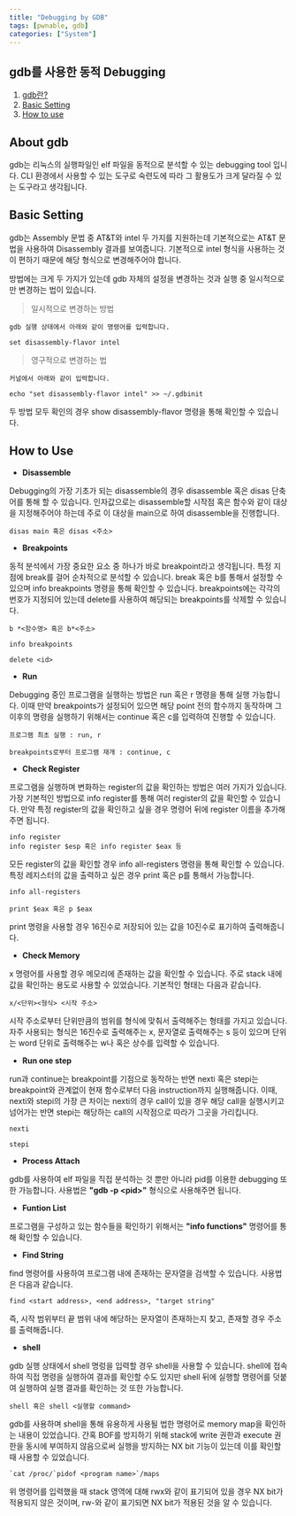 ```yaml
---
title: "Debugging by GDB"
tags: [pwnable, gdb]
categories: ["System"]
---
```


gdb를 사용한 동적 Debugging
---------------------------

1. [gdb란?](#about-gdb)
2. [Basic Setting](#basic-setting)
3. [How to use](#how-to-use)

## About gdb

gdb는 리눅스의 실행파일인 elf 파일을 동적으로 분석할 수 있는 debugging tool 입니다. CLI 환경에서 사용할 수 있는 도구로 숙련도에 따라 그 활용도가 크게 달라질 수 있는 도구라고 생각됩니다.

## Basic Setting

gdb는 Assembly 문법 중 AT&T와 intel 두 가지를 지원하는데 기본적으로는 AT&T 문법을 사용하여 Disassembly 결과를 보여줍니다. 기본적으로 intel 형식을 사용하는 것이 편하기 때문에 해당 형식으로 변경해주어야 합니다.

방법에는 크게 두 가지가 있는데 gdb 자체의 설정을 변경하는 것과 실행 중 일시적으로만 변경하는 법이 있습니다.

> 일시적으로 변경하는 방법

```
gdb 실행 상태에서 아래와 같이 명령어를 입력합니다.

set disassembly-flavor intel
```

> 영구적으로 변경하는 법

```
커널에서 아래와 같이 입력합니다.

echo "set disassembly-flavor intel" >> ~/.gdbinit
```

두 방법 모두 확인의 경우 show disassembly-flavor 명령을 통해 확인할 수 있습니다.

## How to Use

- **Disassemble**

Debugging의 가장 기초가 되는 disassemble의 경우 disassemble 혹은 disas 단축어를 통해 할 수 있습니다. 인자값으로는 disassemble할 시작점 혹은 함수와 같이 대상을 지정해주어야 하는데 주로 이 대상을 main으로 하여 disassemble을 진행합니다. 

```
disas main 혹은 disas <주소>
```

- **Breakpoints**

동적 분석에서 가장 중요한 요소 중 하나가 바로 breakpoint라고 생각됩니다. 특정 지점에 break를 걸어 순차적으로 분석할 수 있습니다. break 혹은 b를 통해서 설정할 수 있으며 info breakpoints 명령을 통해 확인할 수 있습니다. breakpoints에는 각각의 번호가 지정되어 있는데 delete를 사용하여 해당되는 breakpoints를 삭제할 수 있습니다.

```
b *<함수명> 혹은 b*<주소>

info breakpoints

delete <id>
```

- **Run**

Debugging 중인 프로그램을 실행하는 방법은 run 혹은 r 명령을 통해 실행 가능합니다. 이때 만약 breakpoints가 설정되어 있으면 해당 point 전의 함수까지 동작하며 그 이후의 명령을 실행하기 위해서는 continue 혹은 c를 입력하여 진행할 수 있습니다.

```
프로그램 최초 실행 : run, r

breakpoints로부터 프로그램 재개 : continue, c
```

- **Check Register**

프로그램을 실행하며 변화하는 register의 값을 확인하는 방법은 여러 가지가 있습니다. 가장 기본적인 방법으로 info register를 통해 여러 register의 값을 확인할 수 있습니다. 만약 특정 register의 값을 확인하고 싶을 경우 명령어 뒤에 register 이름을 추가해주면 됩니다.

```
info register
info register $esp 혹은 info register $eax 등
```

모든 register의 값을 확인할 경우 info all-registers 명령을 통해 확인할 수 있습니다. 특정 레지스터의 값을 출력하고 싶은 경우 print 혹은 p를 통해서 가능합니다.

```
info all-registers

print $eax 혹은 p $eax
```

print 명령을 사용할 경우 16진수로 저장되어 있는 값을 10진수로 표기하여 출력해줍니다.

- **Check Memory**

x 명령어를 사용할 경우 메모리에 존재하는 값을 확인할 수 있습니다. 주로 stack 내에 값을 확인하는 용도로 사용할 수 있었습니다. 기본적인 형태는 다음과 같습니다.

```
x/<단위><형식> <시작 주소>
```

시작 주소로부터 단위만큼의 범위를 형식에 맞춰서 출력해주는 형태를 가지고 있습니다. 자주 사용되는 형식은 16진수로 출력해주는 x, 문자열로 출력해주는 s 등이 있으며 단위는 word 단위로 출력해주는 w나 혹은 상수를 입력할 수 있습니다.

- **Run one step**

run과 continue는 breakpoint를 기점으로 동작하는 반면 nexti 혹은 stepi는 breakpoint와 관계없이 현재 함수로부터 다음 instruction까지 실행해줍니다. 이때, nexti와 stepi의 가장 큰 차이는 nexti의 경우 call이 있을 경우 해당 call을 실행시키고 넘어가는 반면 stepi는 해당하는 call의 시작점으로 따라가 그곳을 가리킵니다.

```
nexti

stepi
```

- **Process Attach**

gdb를 사용하여 elf 파일을 직접 분석하는 것 뿐만 아니라 pid를 이용한 debugging 또한 가능합니다. 사용법은 **"gdb -p \<pid\>"** 형식으로 사용해주면 됩니다.

- **Funtion List**

프로그램을 구성하고 있는 함수들을 확인하기 위해서는 **"info functions"** 명령어를 통해 확인할 수 있습니다.

- **Find String**

find 명령어를 사용하여 프로그램 내에 존재하는 문자열을 검색할 수 있습니다. 사용법은 다음과 같습니다.

```
find <start address>, <end address>, "target string"
```

즉, 시작 범위부터 끝 범위 내에 해당하는 문자열이 존재하는지 찾고, 존재할 경우 주소를 출력해줍니다.

- **shell**

gdb 실행 상태에서 shell 명렁을 입력할 경우 shell을 사용할 수 있습니다. shell에 접속하여 직접 명령을 실행하여 결과를 확인할 수도 있지만 shell 뒤에 실행할 명령어를 덧붙여 실행하여 실행 결과를 확인하는 것 또한 가능합니다.

```
shell 혹은 shell <실행할 command>
```

gdb를 사용하며 shell을 통해 유용하게 사용될 법한 명령어로 memory map을 확인하는 내용이 있었습니다. 간혹 BOF를 방지하기 위해 stack에 write 권한과 execute 권한을 동시에 부여하지 않음으로써 실행을 방지하는 NX bit 기능이 있는데 이를 확인할 때 사용할 수 있었습니다.

```
`cat /proc/`pidof <program name>`/maps
```

위 명령어를 입력했을 때 stack 영역에 대해 rwx와 같이 표기되어 있을 경우 NX bit가 적용되지 않은 것이며, rw-와 같이 표기되면 NX bit가 적용된 것을 알 수 있습니다.

